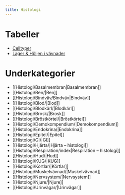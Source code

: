 ```yaml
---
title: Histologi
---
```


# Tabeller

- [Celltyper](Celltyper.md)
- [Lager & Höljen i vävnader](Lager%20&%20Höljen%20i%20vävnader.md)

# Underkategorier

- [[Histologi/Basalmembran|Basalmembran]]
- [[Histologi/Ben/|Ben]]
- [[Histologi/Bindväv/Bindväv|Bindväv]]
- [[Histologi/Blod/|Blod]]
- [[Histologi/Blodkärl/|Blodkärl]]
- [[Histologi/Brosk/|Brosk]]
- [[Histologi/Bröstkörtel/|Bröstkörtel]]
- [[Histologi/Demokompendium/|Demokompendium]]
- [[Histologi/Endokrina/|Endokrina]]
- [[Histologi/Epitel/|Epitel]]
- [[Histologi/GI/|GI]]
- [[Histologi/Hjärta/|Hjärta – histologi]]
- [[Histologi/Respiration/index|Respiration – histologi]]
- [[Histologi/Hud/|Hud]]
- [[Histologi/KUG/|KUG]]
- [[Histologi/Körtlar/|Körtlar]]
- [[Histologi/Muskelvävnad/|Muskelvävnad]]
- [[Histologi/Nervsystem/|Nervsystem]]
- [[Histologi/Njure/|Njure]]
- [[Histologi/Urinvägar/|Urinvägar]]

